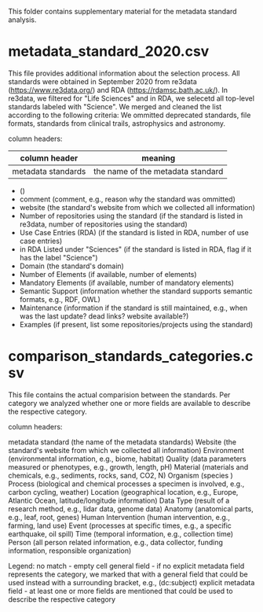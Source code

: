 This folder contains supplementary material for the metadata standard analysis.

# metadata_standard_2020.csv

This file provides additional information about the selection process. All standards were obtained in September 2020 from re3data (https://www.re3data.org/) and RDA (https://rdamsc.bath.ac.uk/).
In re3data, we filtered  for "Life Sciences" and in RDA, we selecetd all top-level standards labeled with "Science". We merged and cleaned the list according to the following criteria: We ommitted deprecated standards, file formats, standards from clinical trails, astrophysics and astronomy. 

column headers:


column header | meaning |
-------- | -------- | 
metadata standards  | the name of the metadata standard| 

*  ()
* comment (comment, e.g., reason why the standard was ommitted) 
* website (the standard's website from which we collected all information) 
* Number of repositories using the standard (if the standard is listed in re3data, number of repositories using the standard)
* Use Case Entries  (RDA) (if the standard is listed in RDA, number of use case entries)
* in RDA Listed under "Sciences" (if the standard is listed in RDA, flag if it has the label "Science")
* Domain (the standard's domain)
* Number of Elements (if available, number of elements)
* Mandatory Elements (if available, number of mandatory elements)
* Semantic Support (information whether the standard supports semantic formats, e.g., RDF, OWL)
* Maintenance (information if the standard is still maintained, e.g., when was the last update? dead links? website available?)
* Examples (if present, list some repositories/projects using the standard)


# comparison_standards_categories.csv

This file contains the actual comparision between the standards. Per category we analyzed whether one or more fields are available to describe the respective category.

column headers:

metadata standard (the name of the metadata standards)
Website (the standard's website from which we collected all information) 
Environment (environmental information, e.g., biome, habitat)
Quality (data parameters measured or phenotypes, e.g., growth, length, pH)
Material (materials and chemicals, e.g., sediments, rocks, sand, CO2, N)
Organism (species )
Process (biological and chemical processes a specimen is involved, e.g., carbon cycling, weather)
Location (geographical location, e.g., Europe, Atlantic Ocean, latitude/longitude information)
Data Type (result of a research method, e.g., lidar data, genome data)
Anatomy (anatomical parts, e.g., leaf, root, genes)
Human Intervention (human intervention, e.g., farming, land use)
Event (processes at specific times, e.g., a specific earthquake, oil spill)
Time (temporal information, e.g., collection time)
Person (all person related information, e.g., data collector, funding information, responsible organization)

Legend:
no match - empty cell
general field - if no explicit metadata field represents the category, we marked that with a general field that could be used instead with a surrounding bracket, e.g., (dc:subject)
explicit metadata field - at least one or more fields are mentioned that could be used to describe the respective category